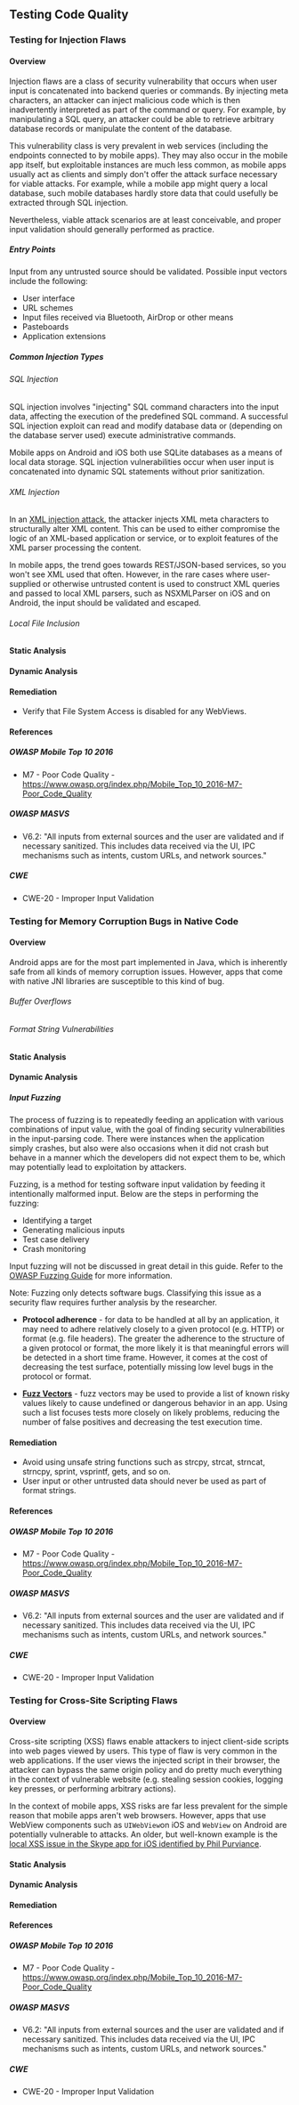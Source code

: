 ## Testing Code Quality

### Testing for Injection Flaws

#### Overview

Injection flaws are a class of security vulnerability that occurs when user input is concatenated into backend queries or commands. By injecting meta characters, an attacker can inject malicious code which is then inadvertently interpreted as part of the command or query. For example, by manipulating a SQL query, an attacker could be able to retrieve arbitrary database records or manipulate the content of the database.

This vulnerability class is very prevalent in web services (including the endpoints connected to by mobile apps). They may also occur in the mobile app itself, but exploitable instances are much less common, as mobile apps usually act as clients and simply don't offer the attack surface necessary for viable attacks. For example, while a mobile app might query a local database, such mobile databases hardly store data that could usefully be extracted through SQL injection.

Nevertheless, viable attack scenarios are at least conceivable, and proper input validation should generally performed as practice.

##### Entry Points

Input from any untrusted source should be validated. Possible input vectors include the following:

- User interface
- URL schemes
- Input files received via Bluetooth, AirDrop or other means
- Pasteboards
- Application extensions

##### Common Injection Types

###### SQL Injection

SQL injection involves "injecting" SQL command characters into the input data, affecting the execution of the predefined SQL command. A successful SQL injection exploit can read and modify database data or (depending on the database server used) execute administrative commands.

Mobile apps on Android and iOS both use SQLite databases as a means of local data storage. SQL injection vulnerabilities occur when user input is concatenated into dynamic SQL statements without prior sanitization.

###### XML Injection

In an [XML injection attack](https://www.owasp.org/index.php/Testing_for_XML_Injection_%28OTG-INPVAL-008%29 "XML Injection in the OWASP Testing Guide"), the attacker injects XML meta characters to structurally alter XML content. This can be used to either compromise the logic of an XML-based application or service, or to exploit features of the XML parser processing the content.

In mobile apps, the trend goes towards REST/JSON-based services, so you won't see XML used that often. However, in the rare cases where user-supplied or otherwise untrusted content is used to construct XML queries and passed to local XML parsers, such as NSXMLParser on iOS and on Android, the input should be validated and escaped.

###### Local File Inclusion

#### Static Analysis

#### Dynamic Analysis

#### Remediation

- Verify that File System Access is disabled for any WebViews.

#### References

##### OWASP Mobile Top 10 2016

- M7 - Poor Code Quality - https://www.owasp.org/index.php/Mobile_Top_10_2016-M7-Poor_Code_Quality

##### OWASP MASVS

- V6.2: "All inputs from external sources and the user are validated and if necessary sanitized. This includes data received via the UI, IPC mechanisms such as intents, custom URLs, and network sources."

##### CWE

- CWE-20 - Improper Input Validation

### Testing for Memory Corruption Bugs in Native Code

#### Overview

Android apps are for the most part implemented in Java, which is inherently safe from all kinds of memory corruption issues. However, apps that come with native JNI libraries are susceptible to this kind of bug.

###### Buffer Overflows

###### Format String Vulnerabilities

#### Static Analysis

#### Dynamic Analysis

##### Input Fuzzing

The process of fuzzing is to repeatedly feeding an application with various combinations of input value, with the goal of finding security vulnerabilities in the input-parsing code. There were instances when the application simply crashes, but also were also occasions when it did not crash but behave in a manner which the developers did not expect them to be, which may potentially lead to exploitation by attackers.  

Fuzzing, is a method for testing software input validation by feeding it intentionally malformed input. Below are the steps in performing the fuzzing:

- Identifying a target
- Generating malicious inputs
- Test case delivery
- Crash monitoring

Input fuzzing will not be discussed in great detail in this guide. Refer to the [OWASP Fuzzing Guide](https://www.owasp.org/index.php/Fuzzing) for more information.

Note: Fuzzing only detects software bugs. Classifying this issue as a security flaw requires further analysis by the researcher.

- **Protocol adherence** - for data to be handled at all by an application, it may need to adhere relatively closely to a given protocol (e.g. HTTP) or format (e.g. file headers). The greater the adherence to the structure of a given protocol or format, the more likely it is that meaningful errors will be detected in a short time frame. However, it comes at the cost of decreasing the test surface, potentially missing low level bugs in the protocol or format.

- [**Fuzz Vectors**](https://www.owasp.org/index.php/OWASP_Testing_Guide_Appendix_C:_Fuzz_Vectors "OWASP Testing Guide: Fuzzing") - fuzz vectors may be used to provide a list of known risky values likely to cause undefined or dangerous behavior in an app. Using such a list focuses tests more closely on likely problems, reducing the number of false positives and decreasing the test execution time.

#### Remediation

- Avoid using unsafe string functions such as strcpy, strcat, strncat, strncpy, sprint, vsprintf, gets, and so on.
- User input or other untrusted data should never be used as part of format strings.

#### References

##### OWASP Mobile Top 10 2016

- M7 - Poor Code Quality - https://www.owasp.org/index.php/Mobile_Top_10_2016-M7-Poor_Code_Quality

##### OWASP MASVS

- V6.2: "All inputs from external sources and the user are validated and if necessary sanitized. This includes data received via the UI, IPC mechanisms such as intents, custom URLs, and network sources."

##### CWE

- CWE-20 - Improper Input Validation

### Testing for Cross-Site Scripting Flaws

#### Overview

Cross-site scripting (XSS) flaws enable attackers to inject client-side scripts into web pages viewed by users. This type of flaw is very common in the web applications. If the user views the injected script in their browser, the attacker can bypass the same origin policy and do pretty much everything in the context of vulnerable website (e.g. stealing session cookies, logging key presses, or performing arbitrary actions).

In the context of mobile apps, XSS risks are far less prevalent for the simple reason that mobile apps aren't web browsers. However, apps that use WebView components such as <code>UIWebView</code>on iOS and <code>WebView</code> on Android are potentially vulnerable to attacks. An older, but well-known example is the [local XSS issue in the Skype app for iOS identified by Phil Purviance](https://superevr.com/blog/2011/xss-in-skype-for-ios "Superevr.com - XSS in Skype for iOS").

#### Static Analysis

#### Dynamic Analysis

#### Remediation

#### References

##### OWASP Mobile Top 10 2016

- M7 - Poor Code Quality - https://www.owasp.org/index.php/Mobile_Top_10_2016-M7-Poor_Code_Quality

##### OWASP MASVS

- V6.2: "All inputs from external sources and the user are validated and if necessary sanitized. This includes data received via the UI, IPC mechanisms such as intents, custom URLs, and network sources."

##### CWE

- CWE-20 - Improper Input Validation
